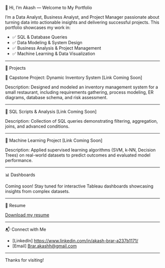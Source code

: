 👋 Hi, I’m Akash — Welcome to My Portfolio

I’m a Data Analyst, Business Analyst, and Project Manager passionate about turning data into actionable insights and delivering successful projects. This portfolio showcases my work in:

- ✅ SQL & Database Queries
- ✅ Data Modeling & System Design
- ✅ Business Analysis & Project Management
- ✅ Machine Learning & Data Visualization

---

📂 Projects

📌 Capstone Project: Dynamic Inventory System
[Link Coming Soon]

Description: Designed and modeled an inventory management system for a small restaurant, including requirements gathering, process modeling, ER diagrams, database schema, and risk assessment.

---

📌 SQL Scripts & Analysis
[Link Coming Soon]

Description: Collection of SQL queries demonstrating filtering, aggregation, joins, and advanced conditions.

---

📌 Machine Learning Project
[Link Coming Soon]

Description: Applied supervised learning algorithms (SVM, k-NN, Decision Trees) on real-world datasets to predict outcomes and evaluated model performance.

---

📊 Dashboards

Coming soon! Stay tuned for interactive Tableau dashboards showcasing insights from complex datasets.

---

📄 Resume

[Download my resume](https://github.com/Akash24-Berlin/akash-data-portfolio/blob/main/Akash%20Brar%20Resume%20Berlin.pdf)

---

📬 Connect with Me

- [LinkedIn] https://www.linkedin.com/in/akash-brar-a237b1171/ 
- [Email] Brar.akashh@gmail.com

---

Thanks for visiting!
